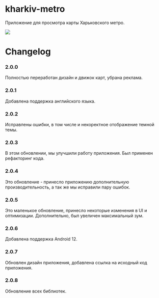 # kharkiv-metro
 Приложение для просмотра карты Харьковского метро.

<a href="https://play.google.com/store/apps/details?id=unicon.metro.kharkiv">
	<img src="https://lh3.googleusercontent.com/cjsqrWQKJQp9RFO7-hJ9AfpKzbUb_Y84vXfjlP0iRHBvladwAfXih984olktDhPnFqyZ0nu9A5jvFwOEQPXzv7hr3ce3QVsLN8kQ2Ao=s0"></img>
</a>

# Changelog
### 2.0.0
Полностью переработан дизайн и движок карт, убрана реклама.

### 2.0.1
Добавлена поддержка английского языка.

### 2.0.2
Исправлены ошибки, в том числе и некоректное отображение темной темы.

### 2.0.3
В этом обновлении, мы улучшили работу приложения. Был применен рефакторинг кода.

### 2.0.4
Это обновление - принесло приложению дополнительную производительность, а так же мы исправили пару ошибок.

### 2.0.5
Это маленькое обновление, принесло некоторые изменения в UI и оптимизации. Дополнительно, был увеличен максимальный зум.

### 2.0.6
Добавлена поддержка Android 12.

### 2.0.7
Обновлен дизайн приложения, добавлена ссылка на исходный код приложения.

### 2.0.8
Обновление всех библиотек.